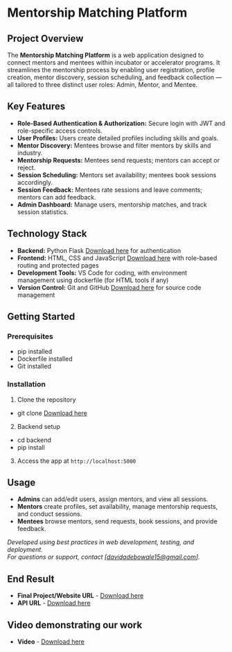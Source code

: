 # Mentorship Matching Platform

## Project Overview

The **Mentorship Matching Platform** is a web application designed to connect mentors and mentees within incubator or accelerator programs. It streamlines the mentorship process by enabling user registration, profile creation, mentor discovery, session scheduling, and feedback collection — all tailored to three distinct user roles: Admin, Mentor, and Mentee.

## Key Features

- **Role-Based Authentication & Authorization:** Secure login with JWT and role-specific access controls.
- **User Profiles:** Users create detailed profiles including skills and goals.
- **Mentor Discovery:** Mentees browse and filter mentors by skills and industry.
- **Mentorship Requests:** Mentees send requests; mentors can accept or reject.
- **Session Scheduling:** Mentors set availability; mentees book sessions accordingly.
- **Session Feedback:** Mentees rate sessions and leave comments; mentors can add feedback.
- **Admin Dashboard:** Manage users, mentorship matches, and track session statistics.

## Technology Stack

- **Backend:** Python Flask [Download here](https://drive.google.com/file/d/1x4kwJ1zchN4wjyXsVeWwrqalUIWWnXsx/view?usp=sharing) for authentication
- **Frontend:** HTML, CSS and JavaScript [Download here](https://drive.google.com/file/d/1ph2CVqvKTN16whkOVuuNarr4yktvrixk/view?usp=sharing) with role-based routing and protected pages
- **Development Tools:** VS Code for coding, with environment management using dockerfile (for HTML tools if any)  
- **Version Control:** Git and GitHub [Download here](https://github.com/KeyxDavis) for source code management

## Getting Started

### Prerequisites

- pip installed
- Dockerfile installed
- Git installed

### Installation

1. Clone the repository
-  git clone [Download here](https://github.com/KeyxDavis/GRANDI.git)
2. Backend setup
-  cd backend
-  pip install

3. Access the app at `http://localhost:5000`

## Usage

- **Admins** can add/edit users, assign mentors, and view all sessions.
- **Mentors** create profiles, set availability, manage mentorship requests, and conduct sessions.
- **Mentees** browse mentors, send requests, book sessions, and provide feedback.

*Developed using best practices in web development, testing, and deployment.*  
*For questions or support, contact [davidadebowale15@gmail.com].*

## End Result
- **Final Project/Website URL** - [Download here](https://grandi-1.onrender.com/)
- **API URL**  - [Download here](http://192.168.43.130:5000)

## Video demonstrating our work
- **Video** - [Download here](https://drive.google.com/file/d/1uXvR_80By0ryF11Ip-eYui9w5h3PTxUK/view?usp=sharing)

  
